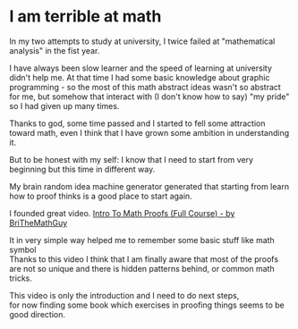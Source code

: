 # I am terrible at math

In my two attempts to study at university, I twice failed at "mathematical analysis" in the fist year.

I have always been slow learner and the speed of learning at university didn't help me.
At that time I had some basic knowledge about graphic programming - so the most of this math abstract ideas wasn't so abstract for me,
but somehow that interact with (I don't know how to say) "my pride" so I had given up many times.

Thanks to god, some time passed and I started to fell some attraction toward math, even I think that I have grown some ambition in understanding it.

But to be honest with my self: I know that I need to start from very beginning but this time in different way.

My brain random idea machine generator generated that starting from learn how to proof thinks is a good place to start again.

I founded great video.
[Intro To Math Proofs (Full Course) - by BriTheMathGuy](https://www.youtube.com/watch?v=3czgfHULZCs)

It in very simple way helped me to remember some basic stuff like math symbol\
Thanks to this video I think that I am finally aware that most of the proofs are not so unique and there is hidden patterns behind, or common math tricks.

This video is only the introduction and I need to do next steps,\
for now finding some book which exercises in proofing things seems to be good direction.
